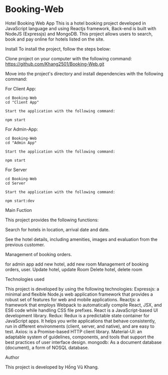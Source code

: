 # Booking-Web

Hotel Booking Web App
This is a hotel booking project developed in JavaScript language and using Reactjs framework, Back-end is built with NodeJS (Expressjs) and MongoDB. 
This project allows users to search, book and pay online for hotels listed on the site.

Install
  To install the project, follow the steps below:

  Clone project on your computer with the following command:
  https://github.com/Khang2501/Booking-Web.git

  Move into the project's directory and install dependencies with the following command:
  
  For Client App:
  
    cd Booking-Web
    cd "Client App"

    Start the application with the following command:

    npm start

  For Admin-App:
  
    cd Booking-Web
    cd "Admin App"

    Start the application with the following command:

    npm start
  
  For Server

    cd Booking-Web
    cd Server

    Start the application with the following command:

    npm start:dev

Main Fuction

This project provides the following functions:

Search for hotels in location, arrival date and date.

See the hotel details, including amenities, images and evaluation from the previous customer.

Management of booking orders.

for admin app
  add new hotel, add new room
  Management of booking orders, user.
  Update hotel, update Room
  Delete hotel, delete room
  
Technologies used

This project is developed by using the following technologies:
Expressjs: a minimal and flexible Node.js web application framework that provides a robust set of features for web and mobile applications.
Reactjs: a framework that employs Webpack to automatically compile React, JSX, and ES6 code while handling CSS file prefixes. React is a JavaScript-based UI development library.
Redux: Redux is a predictable state container for JavaScript apps.
  It helps you write applications that behave consistently, run in different environments (client, server, and native), and are easy to test.
Axios: is a Promise-based HTTP client library.
Material-UI: an adaptable system of guidelines, components, and tools that support the best practices of user interface design.
mongodb: As a document database (document), a form of NOSQL database.


Author

This project is developed by Hồng Vũ Khang.
